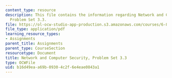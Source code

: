 ```yaml
---
content_type: resource
description: This file contains the information regarding Network and Computer Security,
  Problem Set 3.3.
file: https://ol-ocw-studio-app-production.s3.amazonaws.com/courses/6-857-network-and-computer-security-spring-2014/b16d49eaa69b09304c2f6e4eae0843a1_MIT6_857S14_3.3.pdf
file_type: application/pdf
learning_resource_types:
- Assignments
parent_title: Assignments
parent_type: CourseSection
resourcetype: Document
title: Network and Computer Security, Problem Set 3.3
type: OCWFile
uid: b16d49ea-a69b-0930-4c2f-6e4eae0843a1
---
```


